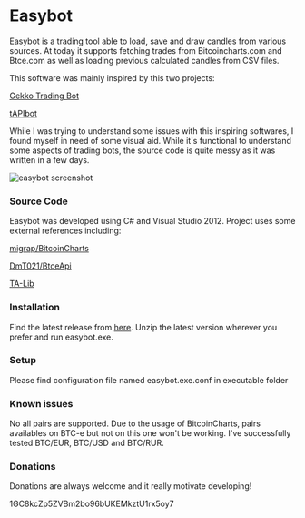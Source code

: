 Easybot
=======

Easybot is a trading tool able to load, save and draw candles from various sources. At today it supports fetching trades from Bitcoincharts.com and Btce.com as well as loading previous calculated candles from CSV files.

This software was mainly inspired by this two projects:

[Gekko Trading Bot](https://github.com/askmike/gekko)

[tAPIbot](https://github.com/askmike/gekko)

While I was trying to understand some issues with this inspiring softwares, I found myself in need of some visual aid. While it's functional to understand some aspects of trading bots, the source code is quite messy as it was written in a few days.

![easybot screenshot](https://raw.github.com/codingdna2/easybot/master/easybot/images/Screenshot01.png "Easybot")

### Source Code

Easybot was developed using C# and Visual Studio 2012. Project uses some external references including:

[migrap/BitcoinCharts](https://github.com/migrap/BitcoinCharts)

[DmT021/BtceApi](https://github.com/DmT021/BtceApi)

[TA-Lib](http://ta-lib.org/)

### Installation

Find the latest release from [here](https://github.com/codingdna2/easybot/tree/master/release). Unzip the latest version wherever you prefer and run easybot.exe.

### Setup

Please find configuration file named easybot.exe.conf in executable folder

### Known issues

No all pairs are supported. Due to the usage of BitcoinCharts, pairs availables on BTC-e but not on this one won't be working. I've successfully tested BTC/EUR, BTC/USD and BTC/RUR.

### Donations

Donations are always welcome and it really motivate developing!

1GC8kcZp5ZVBm2bo96bUKEMkztU1rx5oy7

